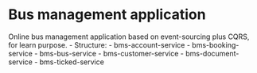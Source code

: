 # Bus management application
Online bus management application based on event-sourcing plus CQRS, for learn purpose.
	- Structure:
		- bms-account-service
		- bms-booking-service
		- bms-bus-service
		- bms-customer-service
		- bms-document-service
		- bms-ticked-service
